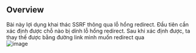 ## Overview  
Bài này lợi dụng khai thác SSRF thông qua lỗ hổng redirect. Đầu tiên cần xác định được chỗ nào bị dính lỗ hổng redirect.  Sau khi xác định được, ta thay thế được bằng
đường link mình muốn redirect qua  
![image](https://user-images.githubusercontent.com/22276823/130435417-87e89200-2482-4edb-b41e-9d3cd184e43d.png)  
